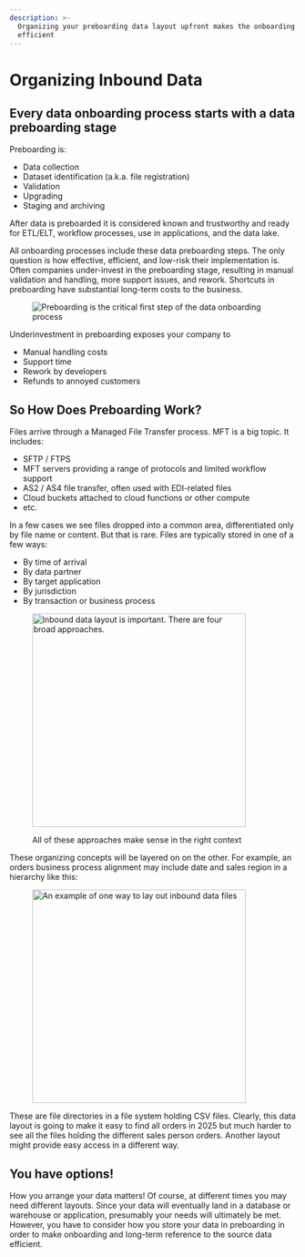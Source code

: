 ```yaml
---
description: >-
  Organizing your preboarding data layout upfront makes the onboarding process
  efficient
---
```


# Organizing Inbound Data

## Every data onboarding process starts with a data preboarding stage

Preboarding is:&#x20;

* Data collection
* Dataset identification (a.k.a. file registration)
* Validation
* Upgrading
* Staging and archiving

After data is preboarded it is considered known and trustworthy and ready for ETL/ELT, workflow processes, use in applications, and the data lake.&#x20;

All onboarding processes include these data preboarding steps. The only question is how effective, efficient, and low-risk their implementation is. Often companies under-invest in the preboarding stage, resulting in manual validation and handling, more support issues, and rework. Shortcuts in preboarding have substantial long-term costs to the business.

<figure><img src="../../.gitbook/assets/Screenshot 2025-03-27 at 11.26.05 AM.png" alt="Preboarding is the critical first step of the data onboarding process"><figcaption></figcaption></figure>

Underinvestment in preboarding exposes your company to&#x20;

* Manual handling costs
* Support time
* Rework by developers
* Refunds to annoyed customers

## So How Does Preboarding Work?

Files arrive through a Managed File Transfer process. MFT is a big topic. It includes:&#x20;

* SFTP / FTPS
* MFT servers providing a range of protocols and limited workflow support
* AS2 / AS4 file transfer, often used with EDI-related files
* Cloud buckets attached to cloud functions or other compute&#x20;
* etc.

In a few cases we see files dropped into a common area, differentiated only by file name or content. But that is rare. Files are typically stored in one of a few ways:

* By time of arrival
* By data partner
* By target application
* By jurisdiction
* By transaction or business process

<figure><img src="../../.gitbook/assets/Screenshot 2025-03-27 at 11.48.01 AM.png" alt="Inbound data layout is important. There are four broad approaches." width="375"><figcaption><p>All of these approaches make sense in the right context</p></figcaption></figure>

These organizing concepts will be layered on on the other. For example, an orders business process alignment may include date and sales region in a hierarchy like this:

<figure><img src="../../.gitbook/assets/Screenshot 2025-03-27 at 11.57.09 AM.png" alt="An example of one way to lay out inbound data files" width="375"><figcaption></figcaption></figure>

These are file directories in a file system holding CSV files. Clearly, this data layout is going to make it easy to find all orders in 2025 but much harder to see all the files holding the different sales person orders. Another layout might provide easy access in a different way.

## You have options!

How you arrange your data matters! Of course, at different times you may need different layouts. Since your data will eventually land in a database or warehouse or application, presumably your needs will ultimately be met. However, you have to consider how you store your data in preboarding in order to make onboarding and long-term reference to the source data efficient.



